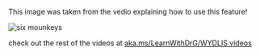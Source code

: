 This image was taken from the vedio explaining how to use this feature!

![six mounkeys](https://user-images.githubusercontent.com/101449706/158043818-e5ce5006-a789-44e9-82a3-21888978ab6b.png)

check out the rest of the videos at [aka.ms/LearnWithDrG/WYDLIS videos](https://aka.ms/LearnWithDrG/WYDLIS_videos)

